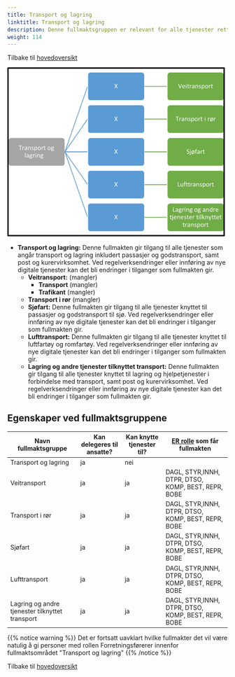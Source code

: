 ```yaml
---
title: Transport og lagring
linktitle: Transport og lagring
description: Denne fullmaktsgruppen er relevant for alle tjenester rettet mot virksomheter med aktivitet innen transport og lagring
weight: 114
---
```

Tilbake til [hovedoversikt](/authorization/modules/accessgroups/type-accessgroups/versjon-2/#oversikt-over-fullmaktsgrupper)


![Transport og lagring](tl.jpg "Transport og lagring")
- **Transport og lagring:** Denne fullmakten gir tilgang til alle tjenester som angår transport og lagring inkludert passasjer og godstransport, samt post og kurervirksomhet. Ved regelverksendringer eller innføring av nye digitale tjenester kan det bli endringer i tilganger som fullmakten gir.
	- **Veitransport:** (mangler)
    	- **Transport** (mangler)
    	- **Trafikant** (mangler)
	- **Transport i rør** (mangler)
	- **Sjøfart:** Denne fullmakten gir tilgang til alle tjenester knyttet til passasjer og godstransport til sjø. Ved regelverksendringer eller innføring av nye digitale tjenester kan det bli endringer i tilganger som fullmakten gir.
	- **Lufttransport:** Denne fullmakten gir tilgang til alle tjenester knyttet til luftfartøy og romfartøy. Ved regelverksendringer eller innføring av nye digitale tjenester kan det bli endringer i tilganger som fullmakten gir.
	- **Lagring og andre tjenester tilknyttet transport:** Denne fullmakten gir tilgang til alle tjenester knyttet til  lagring og hjelpetjenester i forbindelse med transport, samt post og kurervirksomhet. Ved regelverksendringer eller innføring av nye digitale tjenester kan det bli endringer i tilganger som fullmakten gir.


## Egenskaper ved fullmaktsgruppene
|Navn fullmaktsgruppe|Kan delegeres til ansatte?|Kan knytte tjenester til?|[ER rolle](/authorization/modules/accessgroups/register_er/#rolletyper-fra-enhetsregisteret) som får fullmakten|
|---|---|---|---|
|Transport og lagring| ja|nei||
|Veitransport|ja|ja|DAGL, STYR,INNH, DTPR, DTSO, KOMP, BEST, REPR, BOBE|
|Transport i rør|ja|ja|DAGL, STYR,INNH, DTPR, DTSO, KOMP, BEST, REPR, BOBE|
|Sjøfart|ja|ja|DAGL, STYR,INNH, DTPR, DTSO, KOMP, BEST, REPR, BOBE|
|Lufttransport|ja|ja|DAGL, STYR,INNH, DTPR, DTSO, KOMP, BEST, REPR, BOBE|
|Lagring og andre tjenester tilknyttet transport|ja|ja|DAGL, STYR,INNH, DTPR, DTSO, KOMP, BEST, REPR, BOBE|

{{% notice warning %}} Det er fortsatt uavklart hvilke fullmakter det vil være natulig å gi personer med rollen Forretningsførerer innenfor fullmaktsområdet "Transport og lagring" {{% /notice %}}

Tilbake til [hovedoversikt](/authorization/modules/accessgroups/type-accessgroups/versjon-2/#oversikt-over-fullmaktsgrupper)